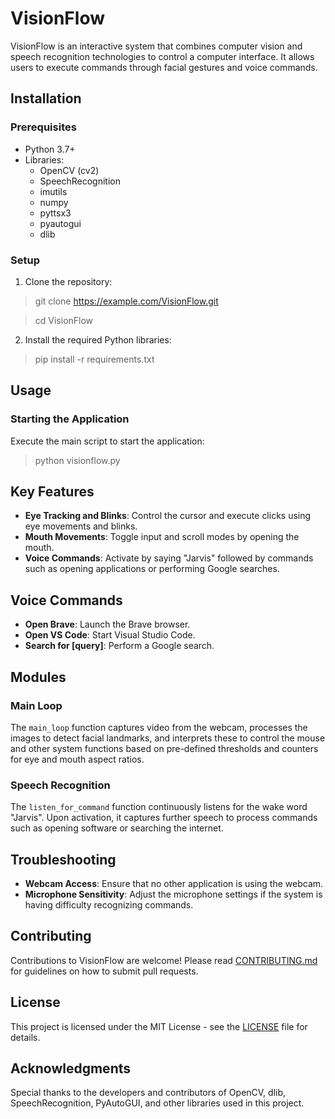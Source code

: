 
# VisionFlow

VisionFlow is an interactive system that combines computer vision and speech recognition technologies to control a computer interface. It allows users to execute commands through facial gestures and voice commands.

## Installation

### Prerequisites
- Python 3.7+
- Libraries:
  - OpenCV (cv2)
  - SpeechRecognition
  - imutils
  - numpy
  - pyttsx3
  - pyautogui
  - dlib

### Setup
1. Clone the repository:
> git clone https://example.com/VisionFlow.git

> cd VisionFlow

2. Install the required Python libraries:
> pip install -r requirements.txt


## Usage

### Starting the Application
Execute the main script to start the application:


> python visionflow.py  



## Key Features

- **Eye Tracking and Blinks**: Control the cursor and execute clicks using eye movements and blinks.
- **Mouth Movements**: Toggle input and scroll modes by opening the mouth.
- **Voice Commands**: Activate by saying "Jarvis" followed by commands such as opening applications or performing Google searches.

## Voice Commands

- **Open Brave**: Launch the Brave browser.
- **Open VS Code**: Start Visual Studio Code.
- **Search for [query]**: Perform a Google search.

## Modules

### Main Loop

The `main_loop` function captures video from the webcam, processes the images to detect facial landmarks, and interprets these to control the mouse and other system functions based on pre-defined thresholds and counters for eye and mouth aspect ratios.

### Speech Recognition

The `listen_for_command` function continuously listens for the wake word "Jarvis". Upon activation, it captures further speech to process commands such as opening software or searching the internet.

## Troubleshooting

- **Webcam Access**: Ensure that no other application is using the webcam.
- **Microphone Sensitivity**: Adjust the microphone settings if the system is having difficulty recognizing commands.

## Contributing

Contributions to VisionFlow are welcome! Please read [CONTRIBUTING.md](CONTRIBUTING.md) for guidelines on how to submit pull requests.

## License

This project is licensed under the MIT License - see the [LICENSE](LICENSE) file for details.

## Acknowledgments

Special thanks to the developers and contributors of OpenCV, dlib, SpeechRecognition, PyAutoGUI, and other libraries used in this project.

